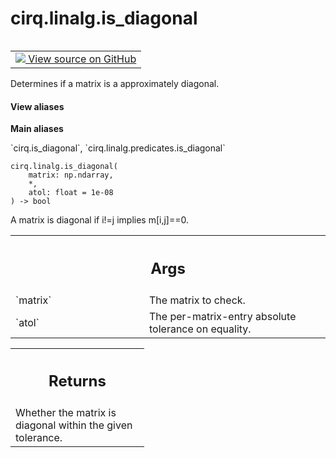 <div itemscope itemtype="http://developers.google.com/ReferenceObject">
<meta itemprop="name" content="cirq.linalg.is_diagonal" />
<meta itemprop="path" content="Stable" />
</div>

# cirq.linalg.is_diagonal

<!-- Insert buttons and diff -->

<table class="tfo-notebook-buttons tfo-api" align="left">

<td>
  <a target="_blank" href="https://github.com/quantumlib/cirq/tree/master/cirq/linalg/predicates.py">
    <img src="https://www.tensorflow.org/images/GitHub-Mark-32px.png" />
    View source on GitHub
  </a>
</td>
</table>



Determines if a matrix is a approximately diagonal.

<section class="expandable">
  <h4 class="showalways">View aliases</h4>
  <p>
<b>Main aliases</b>
<p>`cirq.is_diagonal`, `cirq.linalg.predicates.is_diagonal`</p>
</p>
</section>

<pre class="devsite-click-to-copy prettyprint lang-py tfo-signature-link">
<code>cirq.linalg.is_diagonal(
    matrix: np.ndarray,
    *,
    atol: float = 1e-08
) -> bool
</code></pre>



<!-- Placeholder for "Used in" -->

A matrix is diagonal if i!=j implies m[i,j]==0.

<!-- Tabular view -->
 <table class="responsive fixed orange">
<colgroup><col width="214px"><col></colgroup>
<tr><th colspan="2"><h2 class="add-link">Args</h2></th></tr>

<tr>
<td>
`matrix`
</td>
<td>
The matrix to check.
</td>
</tr><tr>
<td>
`atol`
</td>
<td>
The per-matrix-entry absolute tolerance on equality.
</td>
</tr>
</table>



<!-- Tabular view -->
 <table class="responsive fixed orange">
<colgroup><col width="214px"><col></colgroup>
<tr><th colspan="2"><h2 class="add-link">Returns</h2></th></tr>
<tr class="alt">
<td colspan="2">
Whether the matrix is diagonal within the given tolerance.
</td>
</tr>

</table>

